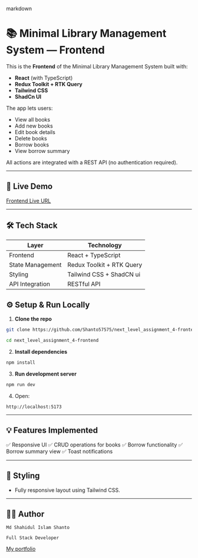 markdown
# 📚 Minimal Library Management System — Frontend

This is the **Frontend** of the Minimal Library Management System built with:

- **React** (with TypeScript)
- **Redux Toolkit + RTK Query**
- **Tailwind CSS**
- **ShadCn UI**

The app lets users:

- View all books
- Add new books
- Edit book details
- Delete books
- Borrow books
- View borrow summary

All actions are integrated with a REST API (no authentication required).

---

## 🚀 Live Demo

[Frontend Live URL](https://next-level-assignment-4-frontend.vercel.app)

---

## 🛠️ Tech Stack

| Layer              | Technology          |
| ------------------- | ------------------- |
| Frontend            | React + TypeScript  |
| State Management    | Redux Toolkit + RTK Query |
| Styling             | Tailwind CSS + ShadCN ui       |
| API Integration     | RESTful API         |

## ⚙️ Setup & Run Locally

1. **Clone the repo**

```bash
git clone https://github.com/Shanto57575/next_level_assignment_4-frontend.git

cd next_level_assignment_4-frontend
````

2. **Install dependencies**

```bash
npm install
```

3. **Run development server**

```bash
npm run dev
```

4. Open:

```
http://localhost:5173
```

---

## 💡 Features Implemented

✅ Responsive UI
✅ CRUD operations for books
✅ Borrow functionality
✅ Borrow summary view
✅ Toast notifications

---

## 🎨 Styling

* Fully responsive layout using Tailwind CSS.

---

## 👨‍💻 Author

`Md Shahidul Islam Shanto`

`Full Stack Developer`

[My portfolio](https://shansphere.vercel.app)

